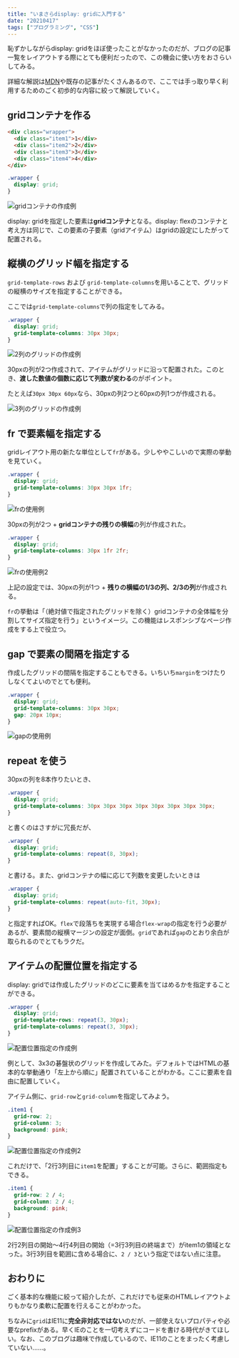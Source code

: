```yaml
---
title: "いまさらdisplay: gridに入門する"
date: "20210417"
tags: ["プログラミング", "CSS"]
---
```


恥ずかしながらdisplay: gridをほぼ使ったことがなかったのだが、ブログの記事一覧をレイアウトする際にとても便利だったので、この機会に使い方をおさらいしてみる。

詳細な解説は[MDN](https://developer.mozilla.org/ja/docs/Web/CSS/grid)や既存の記事がたくさんあるので、ここでは手っ取り早く利用するためのごく初歩的な内容に絞って解説していく。

## gridコンテナを作る

```html
<div class="wrapper">
  <div class="item1">1</div>
  <div class="item2">2</div>
  <div class="item3">3</div>
  <div class="item4">4</div>
</div>
```

```css
.wrapper {
  display: grid;
}
```

![gridコンテナの作成例](./01.png)

display: gridを指定した要素は**gridコンテナ**となる。display: flexのコンテナと考え方は同じで、この要素の子要素（gridアイテム）はgridの設定にしたがって配置される。

## 縦横のグリッド幅を指定する

`grid-template-rows` および `grid-template-columns`を用いることで、グリッドの縦横のサイズを指定することができる。

ここでは`grid-template-columns`で列の指定をしてみる。

```css
.wrapper {
  display: grid;
  grid-template-columns: 30px 30px;
}
```

![2列のグリッドの作成例](./02.png)

30pxの列が2つ作成されて、アイテムがグリッドに沿って配置された。このとき、**渡した数値の個数に応じて列数が変わる**のがポイント。

たとえば`30px 30px 60px`なら、30pxの列2つと60pxの列1つが作成される。

![3列のグリッドの作成例](./03.png)

## fr で要素幅を指定する

gridレイアウト用の新たな単位として`fr`がある。少しややこしいので実際の挙動を見ていく。

```css
.wrapper {
  display: grid;
  grid-template-columns: 30px 30px 1fr;
}
```

![frの使用例](./04.png)

30pxの列が2つ + **gridコンテナの残りの横幅**の列が作成された。

```css
.wrapper {
  display: grid;
  grid-template-columns: 30px 1fr 2fr;
}
```

![frの使用例2](./05.png)

上記の設定では、30pxの列が1つ + **残りの横幅の1/3の列、2/3の列**が作成される。

`fr`の挙動は「（絶対値で指定されたグリッドを除く）gridコンテナの全体幅を分割してサイズ指定を行う」というイメージ。この機能はレスポンシブなページ作成をする上で役立つ。

## gap で要素の間隔を指定する

作成したグリッドの間隔を指定することもできる。いちいち`margin`をつけたりしなくてよいのでとても便利。

```css
.wrapper {
  display: grid;
  grid-template-columns: 30px 30px;
  gap: 20px 10px;
}
```

![gapの使用例](./06.png)

## repeat を使う

30pxの列を8本作りたいとき、

```css
.wrapper {
  display: grid;
  grid-template-columns: 30px 30px 30px 30px 30px 30px 30px 30px;
}
```

と書くのはさすがに冗長だが、

```css
.wrapper {
  display: grid;
  grid-template-columns: repeat(8, 30px);
}
```

と書ける。また、gridコンテナの幅に応じて列数を変更したいときは

```css
.wrapper {
  display: grid;
  grid-template-columns: repeat(auto-fit, 30px);
}
```

と指定すればOK。`flex`で段落ちを実現する場合`flex-wrap`の指定を行う必要があるが、要素間の縦横マージンの設定が面倒。`grid`であれば`gap`のとおり余白が取られるのでとてもラクだ。

## アイテムの配置位置を指定する

display: gridでは作成したグリッドのどこに要素を当てはめるかを指定することができる。

```css
.wrapper {
  display: grid;
  grid-template-rows: repeat(3, 30px);
  grid-template-columns: repeat(3, 30px);
}
```

![配置位置指定の作成例](./07.png)

例として、3x3の碁盤状のグリッドを作成してみた。デフォルトではHTMLの基本的な挙動通り「左上から順に」配置されていることがわかる。ここに要素を自由に配置していく。

アイテム側に、`grid-row`と`grid-column`を指定してみよう。

```css
.item1 {
  grid-row: 2;
  grid-column: 3;
  background: pink;
}
```

![配置位置指定の作成例2](./08.png)

これだけで、「2行3列目に`item1`を配置」することが可能。さらに、範囲指定もできる。

```css
.item1 {
  grid-row: 2 / 4;
  grid-column: 2 / 4;
  background: pink;
}
```

![配置位置指定の作成例3](./09.png)

2行2列目の開始〜4行4列目の開始（=3行3列目の終端まで）がitem1の領域となった。3行3列目を範囲に含める場合に、`2 / 3`という指定ではない点に注意。

## おわりに

ごく基本的な機能に絞って紹介したが、これだけでも従来のHTMLレイアウトよりもかなり柔軟に配置を行えることがわかった。

ちなみに`grid`はIE11に**完全非対応ではない**のだが、一部使えないプロパティや必要なprefixがある。早くIEのことを一切考えずにコードを書ける時代がきてほしい。なお、このブログは趣味で作成しているので、IE11のことをまったく考慮していない……。
